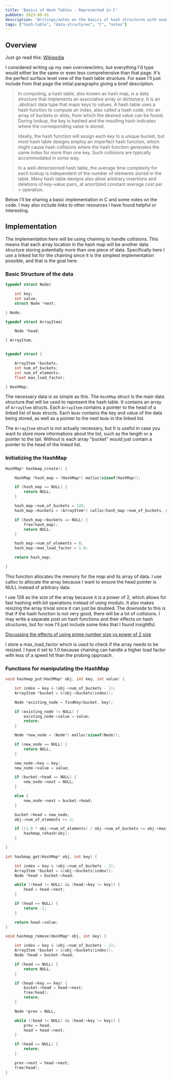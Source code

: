 ```yaml
---
title: 'Basics of Hash Tables - Represented in C'
pubDate: 2023-08-01
description: 'Writings/notes on the basics of hash structures with example code in C.'
tags: ["hash-table", "data-structures", "C", "notes"]
---
```


## Overview

Just go read this: [Wikipedia](https://en.wikipedia.org/wiki/Hash_table#)

I considered writing up my own overview/intro, but everything I'd type would either
be the same or even less comprehensive than that page. It's the perfect surface level view of the hash table structure.
For ease I'll just include from that page the initial paragraphs giving a brief description.

>In computing, a hash table, also known as hash map, is a data structure that implements an associative array or dictionary. It is an .abstract data type that maps keys to values. A hash table uses a hash function to compute an index, also called a hash code, into an array of buckets or slots, from which the desired value can be found. During lookup, the key is hashed and the resulting hash indicates where the corresponding value is stored.
>
>Ideally, the hash function will assign each key to a unique bucket, but most hash table designs employ an imperfect hash function, which might cause hash collisions where the hash function generates the same index for more than one key. Such collisions are typically accommodated in some way.
>
>In a well-dimensioned hash table, the average time complexity for each lookup is independent of the number of elements stored in the table. Many hash table designs also allow arbitrary insertions and deletions of key–value pairs, at amortized constant average cost per > operation.

Below I'll be sharing a basic implementation in C and some notes on the code. I may also include links to other resources I have found helpful or interesting.

## Implementation
The implementation here will be using chaining to handle collisions. This means that each array location in the hash map will be another data structure storing potentially more than one piece of data. Specifically here I use a linked list for the chaining since it is the simplest implementation possible, and that is the goal here.


### Basic Structure of the data
```c
typedef struct Node{

    int key;
    int value;
    struct Node *next;

} Node;

typedef struct ArrayItem{

    Node *head;

} ArrayItem;


typedef struct {

    ArrayItem *buckets;
    int num_of_buckets;
    int num_of_elements;
    float max_load_factor;

} HashMap;

```

The necessary data is as simple as this. The `HashMap` struct is the main data structure that will be used to represent the hash table. It contains an array of `ArrayItem` structs. Each `ArrayItem` contains a pointer to the head of a linked list of `Node` structs. Each `Node` contains the key and value of the data being stored, as well as a pointer to the next `Node` in the linked list.

The `ArrayItem` struct is not actually necessary, but It is useful in case you want to store more informations about the list, such as the length or a pointer to the tail. Without is each array "bucket" would just contain a pointer to the head of the linked list.


### Initializing the HashMap
```c
HashMap* hashmap_create() {

    HashMap *hash_map = (HashMap*) malloc(sizeof(HashMap));

    if (hash_map == NULL) {
        return NULL;
    }

    hash_map->num_of_buckets = 128;
    hash_map->buckets = (ArrayItem*) calloc(hash_map->num_of_buckets, sizeof(ArrayItem));

    if (hash_map->buckets == NULL) {
        free(hash_map);
        return NULL;
    }

    hash_map->num_of_elements = 0;
    hash_map->max_load_factor = 1.0;

    return hash_map;

}

```

This function allocates the memory for the map and its array of data. I use calloc to allocate the array because I want to ensure the head pointer is NULL instead of arbitrary data.

I use 128 as the size of the array because it is a power of 2, which allows for fast hashing with bit operations instead of using modulo. It also makes resizing the array trivial since it can just be doubled. The downside to this is that if the hash function is not very good, there will be a lot of collisions. I may write a separate post on hash functions and their effects on hash structures, but for now I'll just include some links that I found insightful.

[Discussing the effects of using prime number size vs power of 2 size](https://stackoverflow.com/questions/1145217/why-should-hash-functions-use-a-prime-number-modulus)

I store a max_load_factor which is used to check if the array needs to be resized. I have it set to 1.0 because chaining can handle a higher load factor with less of a speed hit than the probing opproach.


### Functions for manipulating the HashMap
```c
void hashmap_put(HashMap* obj, int key, int value) {

    int index = key & (obj->num_of_buckets - 1);
    ArrayItem *bucket = &(obj->buckets[index]);

    Node *existing_node = findKey(bucket, key);

    if (existing_node != NULL) {
        existing_node->value = value;
        return;
    }

    Node *new_node = (Node*) malloc(sizeof(Node));

    if (new_node == NULL) {
        return NULL;
    }

    new_node->key = key;
    new_node->value = value;

    if (bucket->head == NULL) {
        new_node->next = NULL;
    }

    else {
        new_node->next = bucket->head;
    }

    bucket->head = new_node;
    obj->num_of_elements += 1;

    if ((1.0 * obj->num_of_elements) / obj->num_of_buckets >= obj->max_load_factor) {
        hashmap_rehash(obj);
    }

}

int hashmap_get(HashMap* obj, int key) {

    int index = key & (obj->num_of_buckets - 1);
    ArrayItem *bucket = &(obj->buckets[index]);
    Node *head = bucket->head;

    while ((head != NULL) && (head->key != key)) {
        head = head->next;
    }

    if (head == NULL) {
        return -1;
    }

    return head->value;
}

void hashmap_remove(HashMap* obj, int key) {

    int index = key & (obj->num_of_buckets - 1);
    ArrayItem *bucket = &(obj->buckets[index]);
    Node *head = bucket->head;

    if (head == NULL) {
        return NULL;
    }

    if (head->key == key) {
        bucket->head = head->next;
        free(head);
        return;
    }

    Node *prev = NULL;

    while ((head != NULL) && (head->key != key)) {
        prev = head;
        head = head->next;
    }

    if (head == NULL) {
        return;
    }

    prev->next = head->next;
    free(head);
}

```
